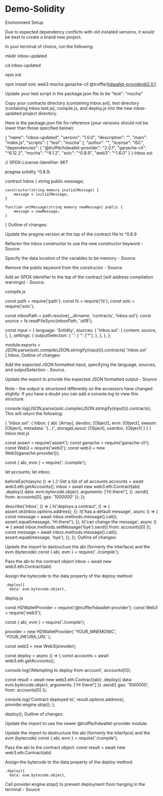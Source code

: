 # Demo-Solidity

Environment Setup

Due to expected dependency conflicts with old installed versions, it would be best to create a brand new project.

In your terminal of choice, run the following:

mkdir inbox-updated

cd inbox-updated

npm init

npm install solc web3 mocha ganache-cli @truffle/hdwallet-provider@2.0.1

Update your test script in the package.json file to be "test": "mocha"

Copy your contracts directory (containing Inbox.sol), test directory (containing Inbox.test.js), compile.js, and deploy.js into the new inbox-updated project directory.

Here is the package.json file for reference (your versions should not be lower than those specified below):

{
  "name": "inbox-updated",
  "version": "1.0.0",
  "description": "",
  "main": "index.js",
  "scripts": {
    "test": "mocha"
  },
  "author": "",
  "license": "ISC",
  "dependencies": {
    "@truffle/hdwallet-provider": "2.0.1",
    "ganache-cli": "^6.12.2",
    "mocha": "^9.1.2",
    "solc": "^0.8.9",
    "web3": "^1.6.0"
  }
}
Inbox.sol

// SPDX-License-Identifier: MIT
 
pragma solidity ^0.8.9;
 
contract Inbox {
    string public message;
    
    constructor(string memory initialMessage) {
        message = initialMessage;
    }
    
    function setMessage(string memory newMessage) public {
        message = newMessage;
    }
}
Outline of changes:

Update the pragma version at the top of the contract file to ^0.8.9

Refactor the Inbox constructor to use the new constructor keyword - Source.

Specify the data location of the variables to be memory - Source.

Remove the public keyword from the constructor - Source.

Add an SPDX identifier to the top of the contract (will address compilation warnings) - Source.

compile.js

const path = require('path');
const fs = require('fs');
const solc = require('solc');
 
const inboxPath = path.resolve(__dirname, 'contracts', 'Inbox.sol');
const source = fs.readFileSync(inboxPath, 'utf8');
 
const input = {
  language: 'Solidity',
  sources: {
    'Inbox.sol': {
      content: source,
    },
  },
  settings: {
    outputSelection: {
      '*': {
        '*': ['*'],
      },
    },
  },
};
 
module.exports = JSON.parse(solc.compile(JSON.stringify(input))).contracts[
  'Inbox.sol'
].Inbox;
Outline of changes:

Add the expected JSON formatted input, specifying the language, sources, and outputSelection - Source.

Update the export to provide the expected JSON formatted output - Source

Note - the output is structured differently so the accessors have changed slightly. If you have a doubt you can add a console.log to view this structure:

console.log(JSON.parse(solc.compile(JSON.stringify(input))).contracts);
This will return the following:

{
  'Inbox.sol': {
    Inbox: {
      abi: [Array],
      devdoc: [Object],
      evm: [Object],
      ewasm: [Object],
      metadata: '{...}',
      storageLayout: [Object],
      userdoc: [Object]
    }
  }
}
Inbox.test.js

const assert = require('assert');
const ganache = require('ganache-cli');
const Web3 = require('web3');
const web3 = new Web3(ganache.provider());
 
const { abi, evm } = require('../compile');
 
let accounts;
let inbox;
 
beforeEach(async () => {
  // Get a list of all accounts
  accounts = await web3.eth.getAccounts();
  inbox = await new web3.eth.Contract(abi)
    .deploy({
      data: evm.bytecode.object,
      arguments: ['Hi there!'],
    })
    .send({ from: accounts[0], gas: '1000000' });
});
 
describe('Inbox', () => {
  it('deploys a contract', () => {
    assert.ok(inbox.options.address);
  });
  it('has a default message', async () => {
    const message = await inbox.methods.message().call();
    assert.equal(message, 'Hi there!');
  });
  it('can change the message', async () => {
    await inbox.methods.setMessage('bye').send({ from: accounts[0] });
    const message = await inbox.methods.message().call();
    assert.equal(message, 'bye');
  });
});
Outline of changes:

Update the import to destructure the abi (formerly the interface) and the evm (bytecode)
const { abi, evm } = require('../compile');

Pass the abi to the contract object
  inbox = await new web3.eth.Contract(abi)

Assign the bytecode to the data property of the deploy method:

    .deploy({
      data: evm.bytecode.object, 
deploy.js

const HDWalletProvider = require('@truffle/hdwallet-provider');
const Web3 = require('web3');
 
const { abi, evm } = require('./compile');
 
provider = new HDWalletProvider(
  'YOUR_MNEMONIC',
  'YOUR_INFURA_URL'
);
 
const web3 = new Web3(provider);
 
const deploy = async () => {
  const accounts = await web3.eth.getAccounts();
 
  console.log('Attempting to deploy from account', accounts[0]);
 
  const result = await new web3.eth.Contract(abi)
    .deploy({ data: evm.bytecode.object, arguments: ['Hi there!'] })
    .send({ gas: '1000000', from: accounts[0] });
 
  console.log('Contract deployed to', result.options.address);
  provider.engine.stop();
};
 
deploy();
Outline of changes:

Update the import to use the newer @truffle/hdwallet-provider module.

Update the import to destructure the abi (formerly the interface) and the evm (bytecode)
const { abi, evm } = require('./compile');

Pass the abi to the contract object:
const result = await new web3.eth.Contract(abi)

Assign the bytecode to the data property of the deploy method:

    .deploy({
      data: evm.bytecode.object, 
Call provider.engine.stop() to prevent deployment from hanging in the terminal - Source
